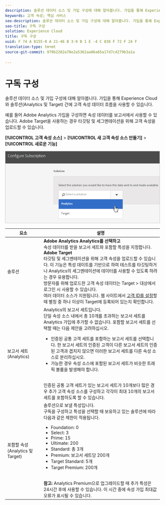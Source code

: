 ```yaml
---
description: 솔루션 데이터 소스 및 가입 구성에 대해 알아봅니다. 가입을 통해 Experience Cloud와 솔루션(Analytics 및 Target) 간에 고객 속성 데이터 흐름을 사용할 수 있습니다.
keywords: 고객 속성; 핵심 서비스
seo-description: 솔루션 데이터 소스 및 가입 구성에 대해 알아봅니다. 가입을 통해 Experience Cloud와 솔루션(Analytics 및 Target) 간에 고객 속성 데이터 흐름을 사용할 수 있습니다.
seo-title: 구독 구성
solution: Experience Cloud
title: 구독 구성
uuid: F 74 A 8155-0 A 21-46 B 3-9 B 1 E -4 C 838 F 72 F 24 F
translation-type: tm+mt
source-git-commit: 979b2202a70e2a5362aa86a65a17d7c4279b3a1a

---
```



# 구독 구성

솔루션 데이터 소스 및 가입 구성에 대해 알아봅니다. 가입을 통해 Experience Cloud와 솔루션(Analytics 및 Target) 간에 고객 속성 데이터 흐름을 사용할 수 있습니다.

예를 들어 Adobe Analytics 가입을 구성하면 속성 데이터를 보고서에서 사용할 수 있습니다. Adobe Target을 사용하는 경우 타깃팅 및 세그멘테이션을 위해 고객 속성을 업로드할 수 있습니다.

**[!UICONTROL 고객 속성 소스]** &gt; **[!UICONTROL 새 고객 속성 소스 만들기]** &gt; **[!UICONTROL 새로운 기능]**

![](assets/configure_subscription_page.png)

| 요소 | 설명 |
|--- |--- |
| 솔루션 | **Adobe Analytics Analytics를 선택하고**<br>속성 데이터를 받을 보고서 세트와 포함할 특성을 지정합니다.<br>**Adobe Target**<br>타깃팅 및 세그멘테이션을 위해 고객 속성을 업로드할 수 있습니다. 이 기능은 특성 데이트를 기반으로 하여 테스트를 타깃팅하거나 Analytics의 세그멘테이션에 데이터를 사용할 수 있도록 하려는 경우 유용합니다.<br>방문자를 위해 업로드한 고객 속성 데이터는 Target &gt; 대상에서 로그인 시 사용할 수 있습니다.<br>여러 데이터 소스가 지원됩니다. 웹 사이트에서 [고객 ID를 설정](../core-services/core-services.md)할 때 별칭 중 하나 이상이 Target에 등록되어 있는지 확인합니다. |
| 보고서 세트(Analytics) | Analytics의 보고서 세트입니다.<br>단일 속성 소스 내에서 총 10개를 초과하는 보고서 세트를 Analytics 가입에 추가할 수 없습니다. 포함할 보고서 세트를 선택할 때는 다음 제안을 고려하십시오.<ul><li>인증된 공통 고객 세트를 포함하는 보고서 세트를 선택합니다. 한 보고서 세트의 인증된 고객이 다른 보고서 세트의 인증된 고객과 겹치지 않으면 이러한 보고서 세트를 다른 속성 소스로 분리하십시오.</li><li>가능한 경우 속성 소스에 포함된 보고서 세트가 비슷한 트래픽 볼륨을 발생해야 합니다.</li></ul><br>인증된 공통 고객 세트가 있는 보고서 세트가 10개보다 많은 경우 추가 고객 속성 소스를 구성하고 각각이 최대 10개의 보고서 세트를 포함하도록 할 수 있습니다. |
| 포함할 속성 (Analytics 및 Target) | 솔루션으로 보낼 특성입니다.<br>구독을 구성하고 특성을 선택할 때 보유하고 있는 솔루션에 따라 다음과 같은 제한이 적용됩니다.<ul><li>Foundation: 0</li><li>Select: 3</li><li>Prime: 15</li><li>Ultimate: 200</li><li>Standard: 총 3개</li><li>Premium: 보고서 세트당 200개</li><li>Target Standard: 5개</li><li>Target Premium: 200개</li></ul><br>**참고:** Analytics Premium으로 업그레이드할 때 추가 특성은 24시간 후에 사용할 수 있습니다. 이 시간 중에 속성 가입 최대값 오류가 표시될 수 있습니다. |
